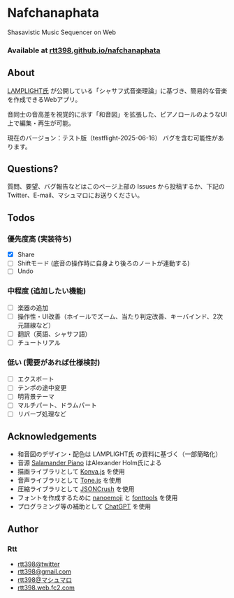 # Nafchanaphata
Shasavistic Music Sequencer on Web
### Available at [rtt398.github.io/nafchanaphata](https://rtt398.github.io/nafchanaphata/)

## About
[LΛMPLIGHT氏](https://lamplight0.sakura.ne.jp/a/) が公開している「シャサフ式音楽理論」に基づき、簡易的な音楽を作成できるWebアプリ。

音同士の音高差を視覚的に示す「和音図」を拡張した、ピアノロールのようなUI上で編集・再生が可能。

現在のバージョン：テスト版（testflight-2025-06-16） バグを含む可能性があります。

## Questions?
質問、要望、バグ報告などはこのページ上部の Issues から投稿するか、下記のTwitter、E-mail、マシュマロにお送りください。

## Todos
### 優先度高 (実装待ち)
- [x] Share
- [ ] Shiftモード (底音の操作時に自身より後ろのノートが連動する)
- [ ] Undo
### 中程度 (追加したい機能)
- [ ] 楽器の追加
- [ ] 操作性・UI改善（ホイールでズーム、当たり判定改善、キーバインド、2次元譜線など）
- [ ] 翻訳（英語、シャサフ語）
- [ ] チュートリアル
### 低い (需要があれば仕様検討)
- [ ] エクスポート
- [ ] テンポの途中変更
- [ ] 明背景テーマ
- [ ] マルチパート、ドラムパート
- [ ] リバーブ処理など

## Acknowledgements
- 和音図のデザイン・配色は LΛMPLIGHT氏 の資料に基づく（一部簡略化）
- 音源 [Salamander Piano](https://freepats.zenvoid.org/Piano/acoustic-grand-piano.html) はAlexander Holm氏による
- 描画ライブラリとして [Konva.js](https://Konvajs.org) を使用
- 音声ライブラリとして [Tone.js](https://tonejs.github.io/) を使用
- 圧縮ライブラリとして [JSONCrush](https://github.com/KilledByAPixel/JSONCrush) を使用
- フォントを作成するために [nanoemoji](https://github.com/googlefonts/nanoemoji) と [fonttools](https://github.com/fonttools/fonttools) を使用
- プログラミング等の補助として [ChatGPT](https://chatgpt.com) を使用

## Author
### Rtt
- [rtt398@twitter](https://x.com/rtt398)
- [rtt398@gmail.com](mailto:rtt398@gmail.com)
- [rtt398@マシュマロ](https://marshmallow-qa.com/rtt398)
- [rtt398.web.fc2.com](https://rtt398.web.fc2.com/)
